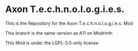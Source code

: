 # Axon T.e.c.h.n.o.l.o.g.i.e.s.
This is the Repository for the Axon T.e.c.h.n.o.l.o.g.i.e.s. Mod

This branch is the same version as A11 on Modrinth

This Mod is under the LGPL-3.0-only license
